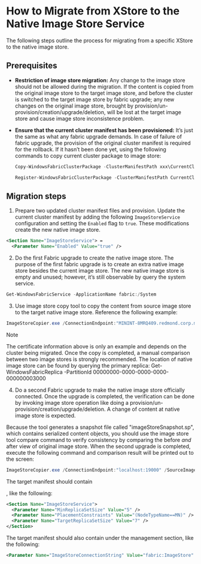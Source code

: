 # How to Migrate from XStore to the Native Image Store Service

The following steps outline the process for migrating from a specific XStore to the native image store.

## Prerequisites

* **Restriction of image store migration:** Any change to the image store should not be allowed during the migration. If the content is copied from the original image store to the target image store, and before the cluster is switched to the target image store by fabric upgrade; any new changes on the original image store, brought by provision/un-provision/creation/upgrade/deletion, will be lost at the target image store and cause image store inconsistence problem. 

* **Ensure that the current cluster manifest has been provisioned:** It’s just the same as what any fabric upgrade demands. In case of failure of fabric upgrade, the provision of the original cluster manifest is required for the rollback. If it hasn’t been done yet, using the following commands to copy current cluster package to image store:

  ```powershell
  Copy-WindowsFabricClusterPackage -ClusterManifestPath xxx\CurrentClusterManifest.xml -CodePackagePath xxx\CodePackage\WindowsFabricRC.3.3.45.9490.msi -ImageStoreConnectionString "file:C:\ProgramData\Windows Fabric\ImageStore"

  Register-WindowsFabricClusterPackage -ClusterManifestPath CurrentClusterManifest.xml -CodePackagePath WindowsFabricRC.3.3.45.9490.msi
  ```

## Migration steps

1. Prepare two updated cluster manifest files and provision. Update the current cluster manifest by adding the following `ImageStoreService` configuration and setting the `Enabled` flag to `true`. These modifications create the new native image store.

  ```xml
  <Section Name="ImageStoreService"> =
    <Parameter Name="Enabled" Value="true" />
  ```

2. Do the first Fabric upgrade to create the native image store. The purpose of the first fabric upgrade is to create an extra native image store besides the current image store. The new native image store is empty and unused; however, it’s still observable by query the system service.
 
  ```powershell
  Get-WindowsFabricService -ApplicationName fabric:/System 
  ```
 
3. Use image store copy tool to copy the content from source image store to the target native image store. Reference the following example: 

  ```powershell
  ImageStoreCopier.exe /ConnectionEndpoint:"MININT-8MRQ409.redmond.corp.microsoft.com:19000" /CredentialType:X509 /ServerCommonName:"WinfabDevClusterCert" /FindType:"FindBySubjectName" /FindValue:"CN=WinfabDevClusterCert" /StoreLocation:"LocalMachine" /StoreName:"My" /SourceImageStore:"xstore:DefaultEndpointsProtocol=https;AccountName=imagestorecopyer;AccountKey=xxxxx;Container=xstore6"/DestinationImageStore:"fabric:ImageStore"  
  ```

  > [!NOTE]
  > The certificate information above is only an example and depends on the cluster being migrated. Once the copy is completed, a manual comparison between two image stores is strongly recommended. The location of native image store can be found by querying the primary replica: Get-WindowsFabricReplica -PartitionId 00000000-0000-0000-0000-000000003000
 
4. Do a second Fabric upgrade to make the native image store officially connected. Once the upgrade is completed, the verification can be done by invoking image store operation like doing a provision/un-provision/creation/upgrade/deletion. A change of content at native image store is expected.

  Because the tool generates a snapshot file called "imageStoreSnapshot.sp", which contains serialized content objects, you should use the image store tool compare command to verify consistency by comparing the before *and* after view of original image store. When the second upgrade is completed, execute the following command and comparison result will be printed out to the screen:
 
  ```powershell
  ImageStoreCopier.exe /ConnectionEndpoint:"localhost:19000" /SourceImageStore:"xstore:DefaultEndpointsProtocol=https;AccountName=imagestorecopyer;AccountKey=xxxxx;Container=xstore6" /Compare
  ```

  The target manifest should contain <Section Name="ImageStoreService">, like the following:

  ```xml
  <Section Name="ImageStoreService">
    <Parameter Name="MinReplicaSetSize" Value="5" />
    <Parameter Name="PlacementConstraints" Value="(NodeTypeName==MN)" />
    <Parameter Name="TargetReplicaSetSize" Value="7" />
  </Section>
  ```

  The target manifest should also contain <Parameter Name="ImageStoreConnectionString" Value="fabric:ImageStore" /> under the management section, like the following:

  ```xml
  <Parameter Name="ImageStoreConnectionString" Value="fabric:ImageStore" />
  ```
